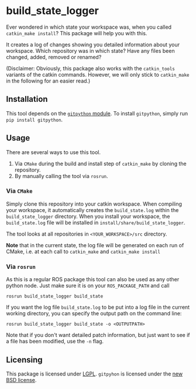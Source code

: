 build_state_logger
=========
Ever wondered in which state your workspace was, when you called `catkin_make install`?
This package will help you with this.

It creates a log of changes showing you detailed information about your workspace.
Which repository was in which state?
Have any files been changed, added, removed or renamed?

(Disclaimer: Obviously, this package also works with the `catkin_tools` variants of the catkin commands.
However, we will only stick to `catkin_make` in the following for an easier read.)

Installation
------------
This tool depends on the [`gitpython` module](https://gitpython.readthedocs.io).
To install `gitpython`, simply run `pip install gitpython`.

Usage
------
There are several ways to use this tool.

1. Via `CMake` during the build and install step of `catkin_make` by cloning the repository.
1. By manually calling the tool via `rosrun`.

### Via `CMake`
Simply clone this repository into your catkin workspace.
When compiling your workspace, it automatically creates the `build_state.log` within the `build_state_logger` directory.
When you install your workspace, the `build_state.log` file will be installed in `install/share/build_state_logger`.

The tool looks at all repositories in `<YOUR_WORKSPACE>/src` directory.

**Note** that in the current state, the log file will be generated on each run of CMake, i.e. at each call to
`catkin_make` and `catkin_make install`

### Via `rosrun`
As this is a regular ROS package this tool can also be used as any other python node.
Just make sure it is on your `ROS_PACKAGE_PATH` and call

`rosrun build_state_logger build_state`

If you want the log file `build_state.log` to be put into a log file in the current working directory,
you can specify the output path on the command line:

`rosrun build_state_logger build_state -o <OUTPUTPATH>`

Note that if you don't want detailed patch information, but just want to see if a file has been modified,
use the `-n` flag.

Licensing
---------
This package is licensed under [LGPL](https://www.gnu.org/licenses/licenses.en.html#LGPL).
`gitpyhon` is licensed under the
[new BSD license](https://github.com/gitpython-developers/GitPython/blob/master/LICENSE).
